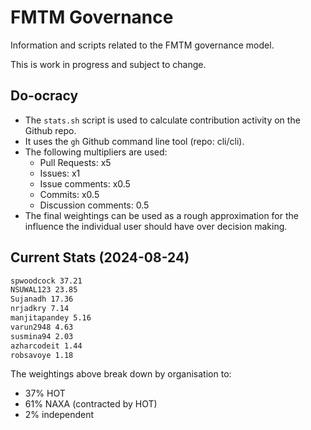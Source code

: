 # FMTM Governance

Information and scripts related to the FMTM governance model.

This is work in progress and subject to change.

## Do-ocracy

- The `stats.sh` script is used to calculate contribution activity on the
  Github repo.
- It uses the `gh` Github command line tool (repo: cli/cli).
- The following multipliers are used:
  - Pull Requests: x5
  - Issues: x1
  - Issue comments: x0.5
  - Commits: x0.5
  - Discussion comments: 0.5
- The final weightings can be used as a rough approximation for the 
  influence the individual user should have over decision making.

## Current Stats (2024-08-24)

```bash
spwoodcock 37.21
NSUWAL123 23.85
Sujanadh 17.36
nrjadkry 7.14
manjitapandey 5.16
varun2948 4.63
susmina94 2.03
azharcodeit 1.44
robsavoye 1.18
```

The weightings above break down by organisation to:
- 37% HOT
- 61% NAXA (contracted by HOT)
- 2% independent
